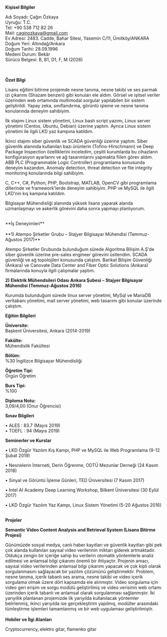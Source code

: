 **Kişisel Bilgiler**

Adı Soyadı:          Çağın Özkaya<br/>
Uyruğu:	      T.C.<br/>
Tel:		      +90 538 712 82 26<br/>
Mail:		      caginozkaya@gmail.com<br/>
Ev Adresi:	      2483. Cadde, Bahar Sitesi, Yasemin C/11, Ümitköy/ANKARA<br/>
Doğum Yeri:	      Altındağ/Ankara<br/>
Doğum Tarihi:    28.09.1996<br/>
Medeni Durum:  Bekâr<br/>
Sürücü Belgesi:   B, B1, D1, F, M (2026)<br/>
<br/>
<br/>

**Özet Bilgi**<br/>

Lisans eğitimi bitirme projemde nesne tanıma, nesne takibi ve ses parmak izi çıkarımı (Shazam benzeri) gibi konuları ele aldım. Görsel ve işitsel veriler üzerinden web ortamında multimodal sorgular yapılabilen bir sistem geliştirildi. Yapay zeka, sınıflandırma, görüntü işleme ve nesne tanıma konularında deneyim sahibiyim. <br/>

İlk stajımı Linux sistem yönetimi, Linux bash script yazımı, Linux server yönetimi (Centos, Ubuntu, Debian) üzerine yaptım. Ayrıca Linux sistem yönetimi ile ilgili LKD yaz kampına katıldım. <br/>
  
İkinci stajımı siber güvenlik ve SCADA güvenliği üzerine yaptım. Siber güvenlik alanında kullanılan bazı ürünlerin (Tofino-Hirschmann) ve Deep Package Inspection özelliklerini inceledim, çeşitli kurumlarda bu cihazların konfigürasyon ayarlarını ve ağ tasarımlarını yapmakta fiilen görev aldım. ABB PLC (Programmable Logic Controller) programlama konusunda deneyim kazandım. Anomaly detection, threat detection ve file integrity monitoring konularında bilgi sahibiyim.<br/>
  
C, C++, C#, Python, PHP, Bootstrap, MATLAB, OpenCV gibi programlama dillerinde ve framework'lerde deneyim sahibiyim.
PHP ve MySQL ile ilgili LKD'nin kış kampına katıldım.<br/>

Bilgisayar Mühendisliği alanında yüksek lisans yaparak alanda uzmanlaşmayı ve askerlik görevini daha sonra yapmayı planlıyorum.


 <br/>
**İş Deneyimleri** <br/>
<br/>
**1) Atempo Şirketler Grubu – Stajyer Bilgisayar Mühendisi (Temmuz-Ağustos 2017)**<br/>

  Atempo Şirketler Grubunda bulunduğum sürede Algoritma Bilişim A.Ş'de siber güvenlik üzerine pre-sales engineer görevini üstlendim.  SCADA güvenliği ve ağ topolojileri konusunda çalıştım. Barikat Bilişim Güvenliği (Ankara) ve Canovate Data Center and Fiber Optic Solutions (Ankara) firmalarında konuyla ilgili çalışmalar yaptım.<br/>

**2) Elektrik Mühendsileri Odası Ankara Şubesi – Stajyer Bilgisayar Mühendisi (Temmuz-Ağustos 2016)**<br/>

  Kurumda bulunduğum sürede linux server yönetimi, MySql ve MariaDB veritabanı yönetimi, mail server yönetimi, web tasarımı gibi konular üzerinde çalıştım.<br/>

**Eğitim Bilgileri**<br/>

**Üniversite:**<br/>
Başkent Üniversitesi, Ankara (2014-2019)<br/>

**Fakülte:**<br/>
Mühendislik Fakültesi<br/>

**Bölüm:**<br/>
%30 İngilizce Bilgisayar Mühendisliği<br/>

**Öğretim Tipi:**<br/>
Örgün Öğretim<br/>

**Burs Tipi:**<br/>
%100<br/>

**Diploma Notu:**<br/>
3,09/4,00 (Onur Öğrencisi) <br/>

**Sınav Bilgileri**<br/>

•	ALES : 83.7 (Mayıs 2019)<br/>
•	TOEFL : 94 (Mayıs 2019)<br/>


**Seminerler ve Kurslar**<br/>

•	LKD Özgür Yazılım Kış Kampı, PHP ve MySQL ile Web Programlama (9-12 Şubat 2019)<br/>

•	Nesnelerin İnterneti, Derin Öğrenme, ODTÜ Mezunlar Derneği (24 Kasım 2018)<br/>

•	Sinyal ve Görüntü İşleme Günleri, TED Üniversitesi (7 Kasım 2017)<br/>

•	Intel AI Academy Deep Learning Workshop, Bilkent Üniversitesi (30 Eylül 2017)<br/>

•	LKD Özgür Yazılım Yaz Kampı, Linux Sistem Yönetimi (5-20 Ağustos 2016)<br/>
<br/>

**Projeler**<br/>

**Semantic Video Content Analysis and Retrieval System (Lisans Bitirme Projesi)**<br/>

  Günümüzde sosyal medya, canlı haber kayıtları ve güvenlik kayıtları gibi pek çok alanda kullanılan sayısal video verilerinin miktarı giderek artmaktadır. Oldukça zengin bir içeriğe sahip bu verilerin otomatik yöntemlerle analiz edilmesi ve anlamsal bilgi çıkarımı önemli bir ihtiyaçtır. Projenin amacı, sayısal video verilerinden anlamsal bilgi çıkarımı yapacak ve çok kipli olarak sorgulanmasını sağlayacak bir yazılım çözümünü geliştirmektir. Problem, nesne tanıma, içerik tabanlı ses arama, nesne takibi ve video içerik sorgulama olmak üzere dört kapsamda ele alınmıştır. Video sorgulama için video geri erişim ve sorgu modülü geliştirilmiş ve video verisinin web ortamı üzerinden içerik tabanlı ve anlamsal olarak sorgulanması sağlanmıştır. İki yarıyıllık planlanan projemizde ilk yarıyılda kullanılacak yöntemler belirlenmiş, ikinci yarıyılda ise gerçekleştirim yapılmış, modüller arasındaki tümleştirme işlemleri tamamlanmış ve bir web uygulaması geliştirilmiştir.<br/>
<br/>
**Hobiler ve İlgi Alanları** <br/>

Cryptocurrency, elektro gitar, flamenko gitar

